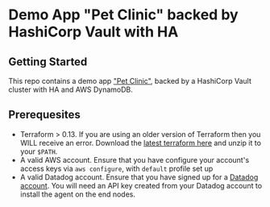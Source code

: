 # Demo App "Pet Clinic" backed by HashiCorp Vault with HA
## Getting Started
This repo contains a demo app ["Pet Clinic"](https://github.com/spring-projects/spring-petclinic), backed by a HashiCorp Vault cluster with HA and AWS DynamoDB.

## Prerequesites
* Terraform > 0.13. If you are using an older version of Terraform then you WILL receive an error. Download the [latest terraform here](https://releases.hashicorp.com/terraform/) and unzip it to your `$PATH`.
* A valid AWS account. Ensure that you have configure your account's access keys via `aws configure`, with `default` profile set up
* A valid Datadog account. Ensure that you have signed up for a [Datadog account](https://app.datadoghq.com/signup). You will need an API key created from your Datadog account to install the agent on the end nodes.
